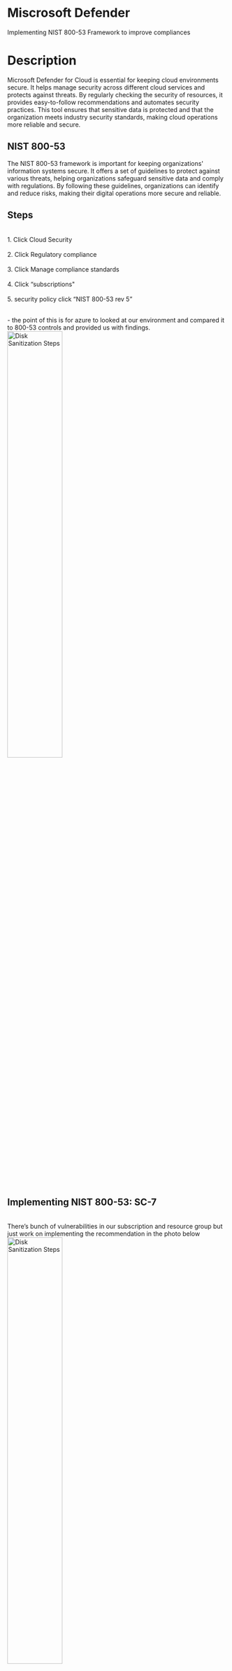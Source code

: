 # Miscrosoft Defender
Implementing NIST 800-53 Framework to improve compliances

<h1>Description</h1>
Microsoft Defender for Cloud is essential for keeping cloud environments secure. It helps manage security across different cloud services and protects against threats. By regularly checking the security of resources, it provides easy-to-follow recommendations and automates security practices. This tool ensures that sensitive data is protected and that the organization meets industry security standards, making cloud operations more reliable and secure.

<h2>NIST 800-53</h2>
The NIST 800-53 framework is important for keeping organizations' information systems secure. It offers a set of guidelines to protect against various threats, helping organizations safeguard sensitive data and comply with regulations. By following these guidelines, organizations can identify and reduce risks, making their digital operations more secure and reliable.

<h2>Steps</h2>
<br>1. Click Cloud Security </br>
<br>2. Click Regulatory compliance </br>
<br>3. Click Manage compliance standards </br>
<br>4. Click “subscriptions" </br>
<br>5. security policy click “NIST 800-53 rev 5” </br>

<br>- the point of this is for azure to looked at our environment and compared it to 800-53 controls and provided us with findings.</br>
  <img src="https://imgur.com/bJskdzG.png" height="50%" width="50%" alt="Disk Sanitization Steps"/>
</br>

<h2>Implementing  NIST 800-53: SC-7</h2>
<br>There’s bunch of vulnerabilities in our subscription and resource group but just work on implementing the recommendation in the photo below</br>
<img src="https://imgur.com/BxKBjIn.png" height="50%" width="50%" alt="Disk Sanitization Steps"/>
</br>





